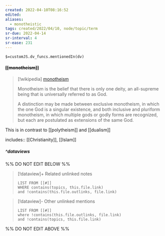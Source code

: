 ```yaml
---
created: 2022-04-10T08:16:52 
edited: 
aliases:
  - monotheistic
tags: created/2022/04/10, node/topic/term
sr-due: 2022-04-14
sr-interval: 4
sr-ease: 231
---
```

`$=customJS.dv_funcs.mentionedIn(dv)`

#### <s class="topic-title">[[monotheism]]</s>

> [!wikipedia] [monotheism](https://en.wikipedia.org/wiki/Monotheism)
> 
> Monotheism is the belief that there is only one deity, an all-supreme being that is universally referred to as God. 
> 
> A distinction may be made between exclusive monotheism, in which the one God is a singular existence, and both inclusive and pluriform monotheism, in which multiple gods or godly forms are recognized, but each are postulated as extensions of the same God.
>

This is in contrast to [[polytheism]] and [[dualism]]

includes:: [[Christianity]], [[Islam]]

##### ^dataviews

%% DO NOT EDIT BELOW %%
> [!dataview]+ Related unlinked notes
> ```dataview
> LIST FROM [[#]]
> WHERE contains(topics, this.file.link)
> and !contains(this.file.outlinks, file.link)
> ```
 
> [!dataview]- Other unlinked mentions
> ```dataview
> LIST FROM [[#]]
> where !contains(this.file.outlinks, file.link)
> and !contains(topics, this.file.link)
> ```

%% DO NOT EDIT ABOVE %%
